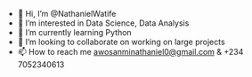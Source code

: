 - 👋 Hi, I’m @NathanielWatife
- 👀 I’m interested in Data Science, Data Analysis
- 🌱 I’m currently learning Python
- 💞️ I’m looking to collaborate on working on large projects
- 📫 How to reach me awosanminathaniel0@gmail.com & +234 7052340613

<!---
NathanielWatife/NathanielWatife is a ✨ special ✨ repository because its `README.md` (this file) appears on your GitHub profile.
You can click the Preview link to take a look at your changes.
--->
